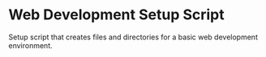 # Web Development Setup Script
Setup script that creates files and directories for a basic web development environment.
